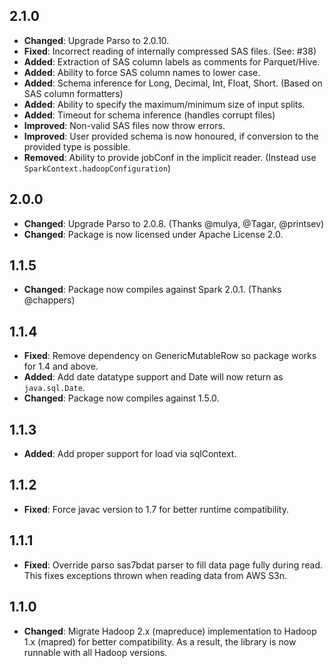 ## 2.1.0

- __Changed__: Upgrade Parso to 2.0.10.
- __Fixed__: Incorrect reading of internally compressed SAS files. (See: #38)
- __Added__: Extraction of SAS column labels as comments for Parquet/Hive.
- __Added__: Ability to force SAS column names to lower case.
- __Added__: Schema inference for Long, Decimal, Int, Float, Short. (Based on SAS column formatters)
- __Added__: Ability to specify the maximum/minimum size of input splits.
- __Added__: Timeout for schema inference (handles corrupt files)
- __Improved__: Non-valid SAS files now throw errors.
- __Improved__: User provided schema is now honoured, if conversion to the provided type is possible.
- __Removed__: Ability to provide jobConf in the implicit reader. (Instead use `SparkContext.hadoopConfiguration`)

## 2.0.0

- __Changed__: Upgrade Parso to 2.0.8. (Thanks @mulya, @Tagar, @printsev)
- __Changed__: Package is now licensed under Apache License 2.0.

## 1.1.5

- __Changed__: Package now compiles against Spark 2.0.1. (Thanks @chappers)

## 1.1.4

- __Fixed__: Remove dependency on GenericMutableRow so package works for 1.4 and above.
- __Added__: Add date datatype support and Date will now return as `java.sql.Date`.
- __Changed__: Package now compiles against 1.5.0.

## 1.1.3

- __Added__: Add proper support for load via sqlContext.

## 1.1.2

- __Fixed__: Force javac version to 1.7 for better runtime compatibility.

## 1.1.1

- __Fixed__: Override parso sas7bdat parser to fill data page fully during read. This fixes exceptions
thrown when reading data from AWS S3n.

## 1.1.0

- __Changed__: Migrate Hadoop 2.x (mapreduce) implementation to Hadoop 1.x (mapred) for better compatibility.
As a result, the library is now runnable with all Hadoop versions.
